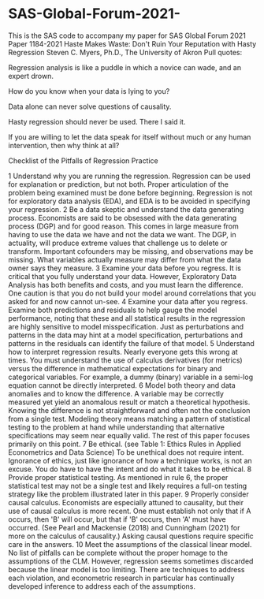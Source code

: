 # SAS-Global-Forum-2021-

This is the SAS code to accompany my paper for SAS Global Forum 2021
Paper 1184-2021
Haste Makes Waste: Don't Ruin Your Reputation with Hasty Regression
Steven C. Myers, Ph.D., The University of Akron
Pull quotes: 

Regression analysis is like a puddle in which a novice can wade, and an expert drown. 

How do you know when your data is lying to you?

Data alone can never solve questions of causality. 

Hasty regression should never be used. There I said it. 

If you are willing to let the data speak for itself without much or any human intervention, then why think at all? 

Checklist of the Pitfalls of Regression Practice

1	Understand why you are running the regression.	Regression can be used for explanation or prediction, but not both. Proper articulation of the problem being examined must be done before beginning. Regression is not for exploratory data analysis (EDA), and EDA is to be avoided in specifying your regression. 
2	Be a data skeptic and understand the data generating process.	Economists are said to be obsessed with the data generating process (DGP) and for good reason. This comes in large measure from having to use the data we have and not the data we want. The DGP, in actuality, will produce extreme values that challenge us to delete or transform. Important cofounders may be missing, and observations may be missing. What variables actually measure may differ from what the data owner says they measure. 
3	Examine your data before you regress.	It is critical that you fully understand your data. However, Exploratory Data Analysis has both benefits and costs, and you must learn the difference. One caution is that you do not build your model around correlations that you asked for and now cannot un-see. 
4	Examine your data after you regress. 	Examine both predictions and residuals to help gauge the model performance, noting that these and all statistical results in the regression are highly sensitive to model misspecification. Just as perturbations and patterns in the data may hint at a model specification, perturbations and patterns in the residuals can identify the failure of that model. 
5	Understand how to interpret regression results.	Nearly everyone gets this wrong at times. You must understand the use of calculus derivatives (for metrics) versus the difference in mathematical expectations for binary and categorical variables. For example, a dummy (binary) variable in a semi-log equation cannot be directly interpreted. 
6	Model both theory and data anomalies and to know the difference.	A variable may be correctly measured yet yield an anomalous result or match a theoretical hypothesis. Knowing the difference is not straightforward and often not the conclusion from a single test. Modeling theory means matching a pattern of statistical testing to the problem at hand while understanding that alternative specifications may seem near equally valid. The rest of this paper focuses primarily on this point.
7	Be ethical. 	(see Table 1: Ethics Rules in Applied Econometrics and Data Science) To be unethical does not require intent. Ignorance of ethics, just like ignorance of how a technique works, is not an excuse. You do have to have the intent and do what it takes to be ethical.
8	Provide proper statistical testing.	As mentioned in rule 6, the proper statistical test may not be a single test and likely requires a full-on testing strategy like the problem illustrated later in this paper.
9	Properly consider causal calculus.	Economists are especially attuned to causality, but their use of causal calculus is more recent. One must establish not only that if A occurs, then 'B' will occur, but that if 'B' occurs, then 'A' must have occurred. (See Pearl and Mackensie (2018) and Cunningham (2021) for more on the calculus of causality.) Asking causal questions require specific care in the answers.
10	Meet the assumptions of the classical linear model.	No list of pitfalls can be complete without the proper homage to the assumptions of the CLM. However, regression seems sometimes discarded because the linear model is too limiting. There are techniques to address each violation, and econometric research in particular has continually developed inference to address each of the assumptions. 
